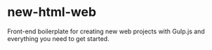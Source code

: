 # new-html-web
Front-end boilerplate for creating new web projects with Gulp.js and everything you need to get started.
